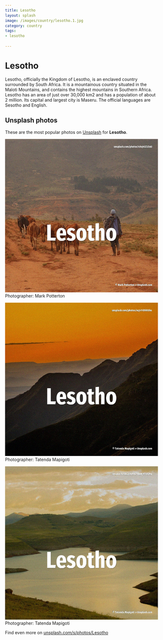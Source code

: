 ```yaml
---
title: Lesotho
layout: splash
image: /images/country/lesotho.1.jpg
category: country
tags:
- lesotho

---
```

# Lesotho

Lesotho, officially the Kingdom of Lesotho, is an enclaved country surrounded by South Africa.
It is a mountainous country situated in the Maloti Mountains, and contains the highest mountains in 
Southern Africa.
Lesotho has an area of just over 30,000 km2  and has a population of about 2 million.
Its capital and largest city is Maseru.
The official languages are Sesotho and English.

 
## Unsplash photos
These are the most popular photos on [Unsplash](https://unsplash.com) for **Lesotho**.
 
![Lesotho](/images/country/lesotho.1.jpg)
Photographer:  Mark Potterton
 
![Lesotho](/images/country/lesotho.2.jpg)
Photographer:  Tatenda Mapigoti
 
![Lesotho](/images/country/lesotho.3.jpg)
Photographer:  Tatenda Mapigoti
 
Find even more on [unsplash.com/s/photos/Lesotho](https://unsplash.com/s/photos/Lesotho)
 
